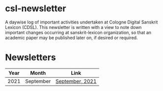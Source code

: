 # csl-newsletter

A daywise log of important activities undertaken at Cologne Digital Sanskrit Lexicon (CDSL).
This newsletter is written with a view to note down important changes occurring at sanskrit-lexicon organization, so that an academic paper may be published later on, if desired or required.

# Newsletters

| Year | Month | Link |
| --- | --- | --- |
| 2021 | September | [September, 2021](https://github.com/sanskrit-lexicon/csl-newsletter/blob/main/september2021.md) |

